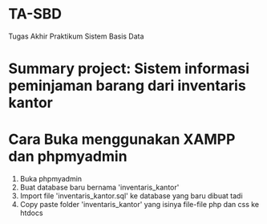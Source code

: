 # TA-SBD
Tugas Akhir Praktikum Sistem Basis Data

# Summary project: Sistem informasi peminjaman barang dari inventaris kantor

# Cara Buka menggunakan XAMPP dan phpmyadmin
1. Buka phpmyadmin
2. Buat database baru bernama 'inventaris_kantor'
3. Import file 'inventaris_kantor.sql' ke database yang baru dibuat tadi
4. Copy paste folder 'inventaris_kantor' yang isinya file-file php dan css ke htdocs
